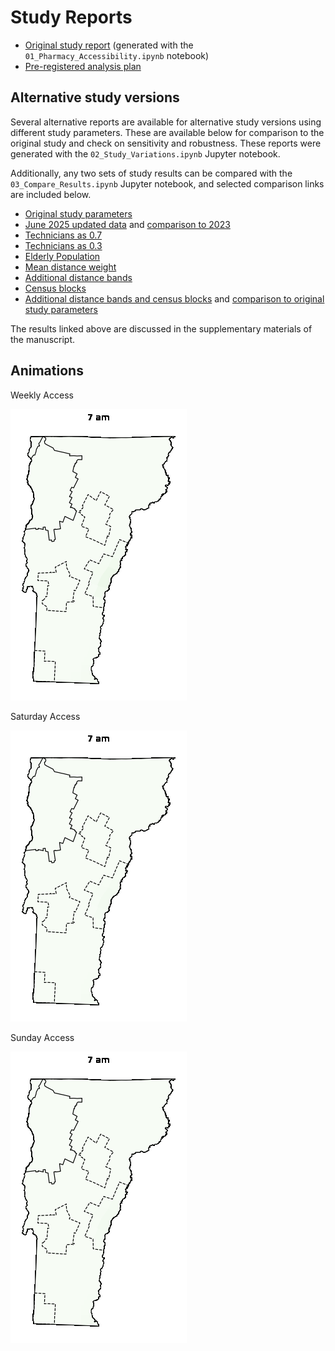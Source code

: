 # Study Reports

- [Original study report](https://hegsrr.github.io/OR-VT-Pharmacy/report.html) (generated with the `01_Pharmacy_Accessibility.ipynb` notebook)
- [Pre-registered analysis plan](https://hegsrr.github.io/OR-VT-Pharmacy/report/analysis_plan.pdf)

## Alternative study versions

Several alternative reports are available for alternative study versions using different study parameters. These are available below for comparison to the original study and check on sensitivity and robustness. 
These reports were generated with the `02_Study_Variations.ipynb` Jupyter notebook.

Additionally, any two sets of study results can be compared with the `03_Compare_Results.ipynb` Jupyter notebook, and selected comparison links are included below.

- [Original study parameters](https://hegsrr.github.io/OR-VT-Pharmacy/report/original_parameters.html)
- [June 2025 updated data](https://hegsrr.github.io/OR-VT-Pharmacy/report/june_2025.html) and [comparison to 2023](https://hegsrr.github.io/OR-VT-Pharmacy/report/compare_2023_2025.html)
- [Technicians as 0.7](https://hegsrr.github.io/OR-VT-Pharmacy/report/technicians_pt7.html)
- [Technicians as 0.3](https://hegsrr.github.io/OR-VT-Pharmacy/report/technicians_pt3.html)
- [Elderly Population](https://hegsrr.github.io/OR-VT-Pharmacy/report/elderly_population.html)
- [Mean distance weight](https://hegsrr.github.io/OR-VT-Pharmacy/report/distweight_mean.html)
- [Additional distance bands](https://hegsrr.github.io/OR-VT-Pharmacy/report/granular_distance.html)
- [Census blocks](https://hegsrr.github.io/OR-VT-Pharmacy/report/census_blocks.html)
- [Additional distance bands and census blocks](https://hegsrr.github.io/OR-VT-Pharmacy/report/granular_distance_census_blocks.html) and [comparison to original study parameters](https://hegsrr.github.io/OR-VT-Pharmacy/report/compare_granularity.html)

The results linked above are discussed in the supplementary materials of the manuscript.

## Animations

Weekly Access

![Weekday Access](animate/Week.gif)

Saturday Access

![Saturday Access](animate/Saturday.gif)

Sunday Access

![Weekday Access](animate/Sunday.gif)